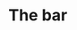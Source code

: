 <!-- 

layout : post
title : The bar
description : Out first post :b
category : devops
tags : devops
comments : true 
author : Jane Doe
thumbnail_image_url: https://github.com/podcastjs/podcastjs-demo/assets/3322836/473030ef-e39b-4a89-8858-96338eabe674
datetime_str: 26 March 2024
datetime : 2024-03-27
duration: 0:30:20
sound: 
    type : simple_url
    value : https://file-examples.com/storage/fe3cb26995666504a8d6180/2017/11/file_example_MP3_2MG.mp3
    language: en

-->


# The bar